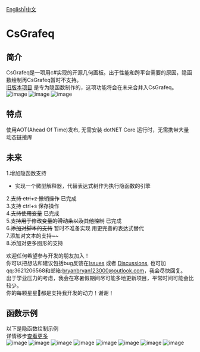 ﻿[English](README.md)|[中文](README_ZH.md)
# CsGrafeq

## 简介

CsGrafeq是一项用c#实现的开源几何画板。出于性能和跨平台需要的原因，隐函数绘制再CsGrafeq暂时不支持。\
[旧版本项目](./OldVersion/README.md) 是专为隐函数制作的，这项功能将会在未来合并入CsGrafeq。\
![image](Example/1.bmp)
![image](Example/2.bmp)
![image](Example/3.bmp)

## 特点
使用AOT(Ahead Of Time)发布, 无需安装 dotNET Core 运行时，无需携带大量动态链接库

## 未来
1.增加隐函数支持
  - 实现一个微型解释器，代替表达式树作为执行隐函数的引擎 

2.~~支持 ctrl+z 撤销操作~~ 已完成\
3.支持 ctrl+s 保存操作\
4.~~支持使用变量~~ 已完成\
5.~~支持用于修改变量的滑动条以及其他控制~~ 已完成\
6.~~添加对脚本的支持~~ 暂时不准备实现 用更完善的表达式替代\
7.添加对文本的支持~~\
8.添加对更多图形的支持

欢迎任何希望参与开发的朋友加入！\
你可以把想法和建议包括bug反馈在[Issues](https://github.com/jyswjjgdwtdtj/CsGrafeq/issues) 或者 [Discussions](https://github.com/jyswjjgdwtdtj/CsGrafeq/discussions), 也可加qq:3621206568和邮箱:bryanbryan123000@outlook.com，我会尽快回复。\
出于学业压力的考虑，我会在寒暑假期间尽可能多地更新项目，平常时间可能会比较少。\
你的每颗星星🌟都是支持我开发的动力！谢谢！

## 函数示例
以下是隐函数绘制示例\
详情移步[查看更多](OldVersion/Example.md) \
![image](OldVersion/ExampleImage/1-1.jpg)
![image](OldVersion/ExampleImage/1-2.jpg)
![image](OldVersion/ExampleImage/1-3.jpg)
![image](OldVersion/ExampleImage/1-4.jpg)
![image](OldVersion/ExampleImage/1-5.jpg)
![image](OldVersion/ExampleImage/1-6.jpg)
![image](OldVersion/ExampleImage/1-7.jpg)
![image](OldVersion/ExampleImage/1-8.jpg)
